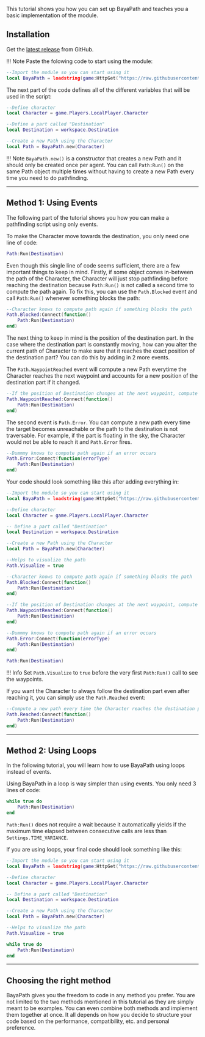 This tutorial shows you how you can set up BayaPath and teaches you a basic implementation of the module.

## Installation

Get the [latest release](https://github.com/fisiaque/lua/BayaPathfinder) from GitHub.

!!! Note
	Paste the folowing code to start using the module:

```lua
--Import the module so you can start using it
local BayaPath = loadstring(game:HttpGet("https://raw.githubusercontent.com/fisiaque/lua/refs/heads/main/BayaPathfinder/src.lua"))()

```

The next part of the code defines all of the different variables that will be used in the script:


```lua
--Define character
local Character = game.Players.LocalPlayer.Character

--Define a part called "Destination"
local Destination = workspace.Destination

--Create a new Path using the Character
local Path = BayaPath.new(Character)
```

!!! Note
	`BayaPath.new()` is a constructor that creates a new Path and it should only be created once per agent. You can call `Path:Run()` on the same Path object multiple times without having to create a new Path every time you need to do pathfinding.

<hr>

## Method 1: Using Events

The following part of the tutorial shows you how you can make a pathfinding script using only events. 

To make the Character move towards the destination, you only need one line of code:
```lua
Path:Run(Destination)
```

Even though this single line of code seems sufficient, there are a few important things to keep in mind. Firstly, if some object comes in-between the path of the Character, the Character will just stop pathfinding before reaching the destination because `Path:Run()` is not called a second time to compute the path again. To fix this, you can use the `Path.Blocked` event and call `Path:Run()` whenever something blocks the path:

```lua
--Character knows to compute path again if something blocks the path
Path.Blocked:Connect(function()
    Path:Run(Destination)
end)
```

The next thing to keep in mind is the position of the destination part. In the case where the destination part is constantly moving, how can you alter the current path of Character to make sure that it reaches the exact position of the destination part? You can do this by adding in 2 more events. 

The `Path.WaypointReached` event will compute a new Path everytime the Character reaches the next waypoint and accounts for a new position of the destination part if it changed.

```lua
--If the position of Destination changes at the next waypoint, compute path again
Path.WaypointReached:Connect(function()
    Path:Run(Destination)
end)
```

The second event is `Path.Error`. You can compute a new path every time the target becomes unreachable or the path to the destination is not traversable. For example, if the part is floating in the sky, the Character would not be able to reach it and `Path.Error` fires.

```lua
--Dummmy knows to compute path again if an error occurs
Path.Error:Connect(function(errorType)
    Path:Run(Destination)
end)
```

Your code should look something like this after adding everything in:

```lua linenums="1"
--Import the module so you can start using it
local BayaPath = loadstring(game:HttpGet("https://raw.githubusercontent.com/fisiaque/lua/refs/heads/main/BayaPathfinder/src.lua"))()

--Define character
local Character = game.Players.LocalPlayer.Character

-- Define a part called "Destination"
local Destination = workspace.Destination

--Create a new Path using the Character
local Path = BayaPath.new(Character)

--Helps to visualize the path
Path.Visualize = true

--Character knows to compute path again if something blocks the path
Path.Blocked:Connect(function()
    Path:Run(Destination)
end)

--If the position of Destination changes at the next waypoint, compute path again
Path.WaypointReached:Connect(function()
    Path:Run(Destination)
end)

--Dummmy knows to compute path again if an error occurs
Path.Error:Connect(function(errorType)
    Path:Run(Destination)
end)

Path:Run(Destination)

```

!!! Info
	Set `Path.Visualize` to `true` before the very first `Path:Run()` call to see the waypoints.

If you want the Character to always follow the destination part even after reaching it, you can simply use the `Path.Reached` event:


```lua
--Compute a new path every time the Character reaches the destination part
Path.Reached:Connect(function()
    Path:Run(Destination)
end)
```

<hr>

## Method 2: Using Loops

In the following tutorial, you will learn how to use BayaPath using loops instead of events.

Using BayaPath in a loop is way simpler than using events. You only need 3 lines of code:
```lua
while true do
    Path:Run(Destination)
end
```

`Path:Run()` does not require a wait because it automatically yields if the maximum time elapsed between consecutive calls are less than `Settings.TIME_VARIANCE`.

If you are using loops, your final code should look something like this:

```lua linenums="1"
--Import the module so you can start using it
local BayaPath = loadstring(game:HttpGet("https://raw.githubusercontent.com/fisiaque/lua/refs/heads/main/BayaPathfinder/src.lua"))()

--Define character
local Character = game.Players.LocalPlayer.Character

-- Define a part called "Destination"
local Destination = workspace.Destination

--Create a new Path using the Character
local Path = BayaPath.new(Character)

--Helps to visualize the path
Path.Visualize = true

while true do
    Path:Run(Destination)
end

```

<hr>

## Choosing the right method

BayaPath gives you the freedom to code in any method you prefer. You are not limited to the two methods mentioned in this tutorial as they are simply meant to be examples. You can even combine both methods and implement them together at once. It all depends on how you decide to structure your code based on the performance, compatibility, etc. and personal preference.